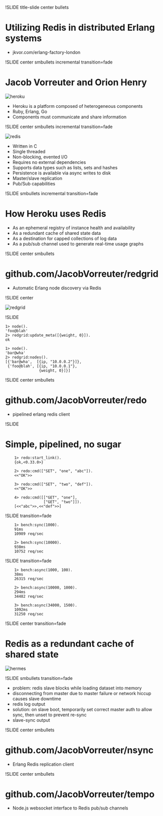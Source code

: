 !SLIDE title-slide center bullets

# Utilizing Redis in distributed Erlang systems #

* jkvor.com/erlang-factory-london

!SLIDE center smbullets incremental transition=fade

# Jacob Vorreuter and Orion Henry #

![heroku](heroku.png)

* Heroku is a platform composed of heterogeneous components
* Ruby, Erlang, Go
* Components must communicate and share information

!SLIDE center smbullets incremental transition=fade

![redis](redis.png)

* Written in C
* Single threaded
* Non-blocking, evented I/O
* Requires no external dependencies
* Supports data types such as lists, sets and hashes
* Persistence is available via async writes to disk
* Master/slave replication
* Pub/Sub capabilities

!SLIDE smbullets incremental transition=fade

# How Heroku uses Redis #

* As an ephemeral registry of instance health and availability
* As a redundant cache of shared state data
* As a destination for capped collections of log data
* As a pub/sub channel used to generate real-time usage graphs

!SLIDE center smbullets

# github.com/JacobVorreuter/redgrid #

* Automatic Erlang node discovery via Redis

!SLIDE center

![redgrid](redgrid.png)

!SLIDE

	1> node().
	'foo@blah'
	2> redgrid:update_meta([{weight, 0}]).
	ok

	1> node().
	'bar@wha'
	2> redgrid:nodes().
	[{'bar@wha',  [{ip, "10.0.0.2"}]},
	 {'foo@blah', [{ip, "10.0.0.1"},
	               {weight, 0}]}]

!SLIDE center smbullets

# github.com/JacobVorreuter/redo #

* pipelined erlang redis client 

!SLIDE

# Simple, pipelined, no sugar #

        1> redo:start_link().
        {ok,<0.33.0>}

        2> redo:cmd(["SET", "one", "abc"]).
        <<"OK">>

        3> redo:cmd(["SET", "two", "def"]).
        <<"OK">>

        4> redo:cmd([["GET", "one"],
                     ["GET", "two"]]).
        [<<"abc">>,<<"def">>]

!SLIDE transition=fade

        1> bench:sync(1000).
        91ms
        10989 req/sec

        2> bench:sync(10000).
        938ms
        10752 req/sec
 
!SLIDE transition=fade

        1> bench:async(1000, 100).
        38ms
        26315 req/sec

        2> bench:async(10000, 1000).
        294ms
        34482 req/sec

        3> bench:async(34000, 1500).
        1092ms
        31250 req/sec

!SLIDE center transition=fade

# Redis as a redundant cache of shared state #

![hermes](hermes-redis-diag.png)

!SLIDE smbullets transition=fade

* problem: redis slave blocks while loading dataset into memory
* disconnecting from master due to master failure or network hiccup causes slave downtime
* redis log output
* solution: on slave boot, temporarily set correct master auth to allow sync, then unset to prevent re-sync
* slave-sync output

!SLIDE center smbullets

# github.com/JacobVorreuter/nsync

* Erlang Redis replication client

!SLIDE center smbullets

# github.com/JacobVorreuter/tempo #

* Node.js websocket interface to Redis pub/sub channels

